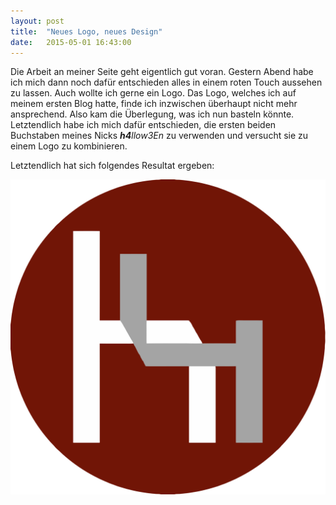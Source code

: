 ```yaml
---
layout: post
title:  "Neues Logo, neues Design"
date:   2015-05-01 16:43:00
---
```

Die Arbeit an meiner Seite geht eigentlich gut voran. Gestern Abend habe ich mich dann noch dafür entschieden alles in einem roten Touch aussehen zu lassen. Auch wollte ich gerne ein Logo. Das Logo, welches ich auf meinem ersten Blog hatte, finde ich inzwischen überhaupt nicht mehr ansprechend. Also kam die Überlegung, was ich nun basteln könnte. Letztendlich habe ich mich dafür entschieden, die ersten beiden Buchstaben meines Nicks _**h4**llow3En_ zu verwenden und versucht sie zu einem Logo zu kombinieren.

Letztendlich hat sich folgendes Resultat ergeben:

![The new logo](/images/logo.svg)
